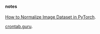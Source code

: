 
#### notes

[How to Normalize Image Dataset in PyTorch][1].

[crontab.guru][2].

[1]: https://www.binarystudy.com/2022/04/how-to-normalize-image-dataset-inpytorch.html

[2]: https://crontab.guru/#*/30_*/6_*_*_*
